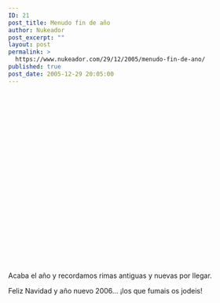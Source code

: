 ```yaml
---
ID: 21
post_title: Menudo fin de año
author: Nukeador
post_excerpt: ""
layout: post
permalink: >
  https://www.nukeador.com/29/12/2005/menudo-fin-de-ano/
published: true
post_date: 2005-12-29 20:05:00
---
```

<object height="350" width="425"><param name="movie" value="http://www.youtube.com/v/mMUuTZBFwbs"><embed src="http://www.youtube.com/v/mMUuTZBFwbs" type="application/x-shockwave-flash" height="350" width="425"></object>
<p>
Acaba el año y recordamos rimas antiguas y nuevas por llegar.</p>
<p>
Feliz Navidad y año nuevo 2006... ¡los que fumais os jodeis!</p>